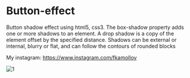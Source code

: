 # Button-effect
Button shadow effect using html5, css3. 
The box-shadow property adds one or more shadows to an element. A drop shadow is a copy of the element offset by the specified distance. Shadows can be external or internal, blurry or flat, and can follow the contours of rounded blocks

My instagram:
https://www.instagram.com/fkamollov

![1](https://user-images.githubusercontent.com/55693215/102946507-effb2780-44d1-11eb-8be7-803642284b3d.png)
